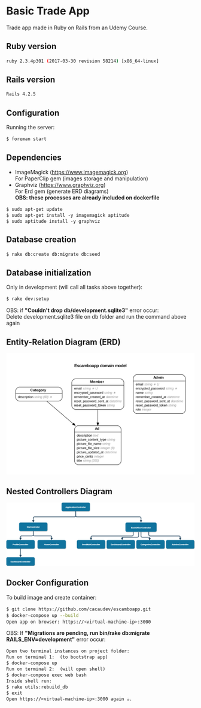 # Basic Trade App
  Trade app made in Ruby on Rails from an Udemy Course.

## Ruby version
  ```sh
  ruby 2.3.4p301 (2017-03-30 revision 58214) [x86_64-linux]
  ```
## Rails version
  ```sh
  Rails 4.2.5
  ```
## Configuration
  Running the server:
  ```sh
  $ foreman start
  ```
## Dependencies
  * ImageMagick (https://www.imagemagick.org)  
  For PaperClip gem (images storage and manipulation) 
  * Graphviz (https://www.graphviz.org)  
  For Erd gem (generate ERD diagrams)  
  **OBS: these processes are already included on dockerfile**
  ```
  $ sudo apt-get update
  $ sudo apt-get install -y imagemagick aptitude
  $ sudo aptitude install -y graphviz
  ```
## Database creation
  ```sh
  $ rake db:create db:migrate db:seed
  ```
## Database initialization
  Only in development (will call all tasks above together):
  ```sh
  $ rake dev:setup  
  ```  
  OBS: if **"Couldn't drop db/development.sqlite3"** error occur:  
    Delete development.sqlite3 file on db folder and run the command above again  

## Entity-Relation Diagram (ERD)
![alt text](https://github.com/cacaudev/escamboapp/blob/master/erd.png)

## Nested Controllers Diagram
![alt text](https://github.com/cacaudev/escamboapp/blob/master/NestedControllerDiagram.png)

## Docker Configuration
  To build image and create container:
  ```sh
  $ git clone https://github.com/cacaudev/escamboapp.git  
  $ docker-compose up --build  
  Open app on browser: https://<virtual-machine-ip>:3000
  ```
  OBS: If **"Migrations are pending, run bin/rake db:migrate RAILS_ENV=development"** 
  error occur: 
  
    Open two terminal instances on project folder:
    Run on terminal 1:  (to bootstrap app)  
    $ docker-compose up  
    Run on terminal 2:  (will open shell)  
    $ docker-compose exec web bash  
    Inside shell run:  
    $ rake utils:rebuild_db  
    $ exit  
    Open https://<virtual-machine-ip>:3000 again ☕.  

